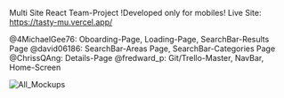 Multi Site React Team-Project
!Developed only for mobiles!
Live Site: https://tasty-mu.vercel.app/

@4MichaelGee76: Oboarding-Page, Loading-Page, SearchBar-Results Page
@david06186: SearchBar-Areas Page, SearchBar-Categories Page
@ChrissQAng: Details-Page
@fredward_p: Git/Trello-Master, NavBar, Home-Screen

![All_Mockups](https://github.com/fredwardp/tasty/assets/148052437/cd27d420-885d-4ec3-8db3-031f08e704f7)
